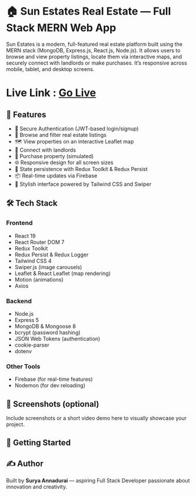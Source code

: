 
# 🏠 Sun Estates Real Estate — Full Stack MERN Web App

Sun Estates is a modern, full-featured real estate platform built using the MERN stack (MongoDB, Express.js, React.js, Node.js). It allows users to browse and view property listings, locate them via interactive maps, and securely connect with landlords or make purchases. It’s responsive across mobile, tablet, and desktop screens.

# Live Link : [Go Live](https://real-estate-broker-app-mern.onrender.com/)

## 🌟 Features

- 🔐 Secure Authentication (JWT-based login/signup)
- 🏡 Browse and filter real estate listings
- 🗺️ View properties on an interactive Leaflet map
- 💬 Connect with landlords
- 🛒 Purchase property (simulated)
- 🌐 Responsive design for all screen sizes
- 🔁 State persistence with Redux Toolkit & Redux Persist
- 📦 Real-time updates via Firebase
- 💅 Stylish interface powered by Tailwind CSS and Swiper

## 🛠️ Tech Stack

### Frontend

- React 19
- React Router DOM 7
- Redux Toolkit
- Redux Persist & Redux Logger
- Tailwind CSS 4
- Swiper.js (image carousels)
- Leaflet & React Leaflet (map rendering)
- Motion (animations)
- Axios

### Backend

- Node.js
- Express 5
- MongoDB & Mongoose 8
- bcrypt (password hashing)
- JSON Web Tokens (authentication)
- cookie-parser
- dotenv

### Other Tools

- Firebase (for real-time features)
- Nodemon (for dev reloading)

## 📸 Screenshots (optional)

Include screenshots or a short video demo here to visually showcase your project.

## 🚀 Getting Started


## ✍️ Author

Built by **Surya Annadurai** — aspiring Full Stack Developer passionate about innovation and creativity.
